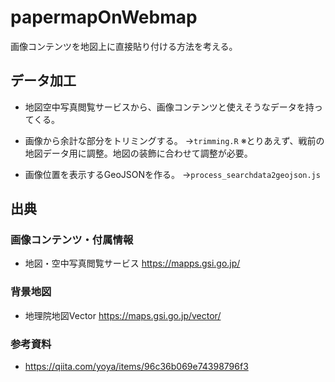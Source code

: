 # papermapOnWebmap

画像コンテンツを地図上に直接貼り付ける方法を考える。

## データ加工
* 地図空中写真閲覧サービスから、画像コンテンツと使えそうなデータを持ってくる。

* 画像から余計な部分をトリミングする。
→`trimming.R`
※とりあえず、戦前の地図データ用に調整。地図の装飾に合わせて調整が必要。

* 画像位置を表示するGeoJSONを作る。
→`process_searchdata2geojson.js`


## 出典
### 画像コンテンツ・付属情報
* 地図・空中写真閲覧サービス https://mapps.gsi.go.jp/

### 背景地図
* 地理院地図Vector https://maps.gsi.go.jp/vector/

### 参考資料
* https://qiita.com/yoya/items/96c36b069e74398796f3


